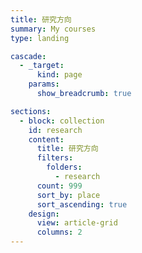 ```yaml
---
title: 研究方向
summary: My courses
type: landing

cascade:
  - _target:
      kind: page
    params:
      show_breadcrumb: true

sections:
  - block: collection
    id: research
    content:
      title: 研究方向
      filters:
        folders:
          - research
      count: 999
      sort_by: place
      sort_ascending: true
    design:
      view: article-grid
      columns: 2
---
```

